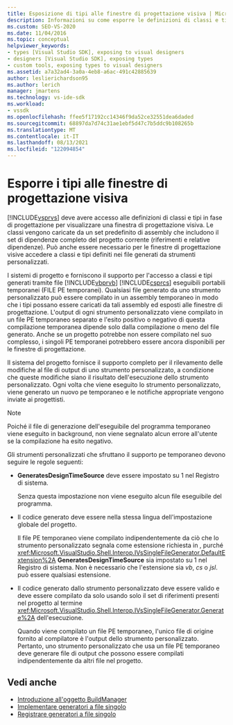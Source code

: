 ```yaml
---
title: Esposizione di tipi alle finestre di progettazione visiva | Microsoft Docs
description: Informazioni su come esporre le definizioni di classi e tipi, incluse quelle negli strumenti personalizzati, in modo Visual Studio renderle disponibili alle finestre di progettazione visiva.
ms.custom: SEO-VS-2020
ms.date: 11/04/2016
ms.topic: conceptual
helpviewer_keywords:
- types [Visual Studio SDK], exposing to visual designers
- designers [Visual Studio SDK], exposing types
- custom tools, exposing types to visual designers
ms.assetid: a7a32ad4-3a0a-4eb8-a6ac-491c42885639
author: leslierichardson95
ms.author: lerich
manager: jmartens
ms.technology: vs-ide-sdk
ms.workload:
- vssdk
ms.openlocfilehash: ffee5f17192cc14346f9da52ce32551dea6daded
ms.sourcegitcommit: 68897da7d74c31ae1ebf5d47c7b5ddc9b108265b
ms.translationtype: MT
ms.contentlocale: it-IT
ms.lasthandoff: 08/13/2021
ms.locfileid: "122094854"
---
```

# <a name="expose-types-to-visual-designers"></a>Esporre i tipi alle finestre di progettazione visiva
[!INCLUDE[vsprvs](../../code-quality/includes/vsprvs_md.md)] deve avere accesso alle definizioni di classi e tipi in fase di progettazione per visualizzare una finestra di progettazione visiva. Le classi vengono caricate da un set predefinito di assembly che includono il set di dipendenze completo del progetto corrente (riferimenti e relative dipendenze). Può anche essere necessario per le finestre di progettazione visive accedere a classi e tipi definiti nei file generati da strumenti personalizzati.

 I sistemi di progetto e forniscono il supporto per l'accesso a classi e tipi generati tramite file [!INCLUDE[vbprvb](../../code-quality/includes/vbprvb_md.md)] [!INCLUDE[csprcs](../../data-tools/includes/csprcs_md.md)] eseguibili portabili temporanei (FILE PE temporanei). Qualsiasi file generato da uno strumento personalizzato può essere compilato in un assembly temporaneo in modo che i tipi possano essere caricati da tali assembly ed esposti alle finestre di progettazione. L'output di ogni strumento personalizzato viene compilato in un file PE temporaneo separato e l'esito positivo o negativo di questa compilazione temporanea dipende solo dalla compilazione o meno del file generato. Anche se un progetto potrebbe non essere compilato nel suo complesso, i singoli PE temporanei potrebbero essere ancora disponibili per le finestre di progettazione.

 Il sistema del progetto fornisce il supporto completo per il rilevamento delle modifiche al file di output di uno strumento personalizzato, a condizione che queste modifiche siano il risultato dell'esecuzione dello strumento personalizzato. Ogni volta che viene eseguito lo strumento personalizzato, viene generato un nuovo pe temporaneo e le notifiche appropriate vengono inviate ai progettisti.

> [!NOTE]
> Poiché il file di generazione dell'eseguibile del programma temporaneo viene eseguito in background, non viene segnalato alcun errore all'utente se la compilazione ha esito negativo.

 Gli strumenti personalizzati che sfruttano il supporto pe temporaneo devono seguire le regole seguenti:

- **GeneratesDesignTimeSource** deve essere impostato su 1 nel Registro di sistema.

     Senza questa impostazione non viene eseguito alcun file eseguibile del programma.

- Il codice generato deve essere nella stessa lingua dell'impostazione globale del progetto.

     Il file PE temporaneo viene compilato indipendentemente da ciò che lo strumento personalizzato segnala come estensione richiesta in , purché <xref:Microsoft.VisualStudio.Shell.Interop.IVsSingleFileGenerator.DefaultExtension%2A> **GeneratesDesignTimeSource** sia impostato su 1 nel Registro di sistema. Non è necessario che l'estensione sia *vb*, *cs* o *jsl*. può essere qualsiasi estensione.

- Il codice generato dallo strumento personalizzato deve essere valido e deve essere compilato da solo usando solo il set di riferimenti presenti nel progetto al termine <xref:Microsoft.VisualStudio.Shell.Interop.IVsSingleFileGenerator.Generate%2A> dell'esecuzione.

     Quando viene compilato un file PE temporaneo, l'unico file di origine fornito al compilatore è l'output dello strumento personalizzato. Pertanto, uno strumento personalizzato che usa un file PE temporaneo deve generare file di output che possono essere compilati indipendentemente da altri file nel progetto.

## <a name="see-also"></a>Vedi anche
- [Introduzione all'oggetto BuildManager](/previous-versions/8f9kffa8(v=vs.140))
- [Implementare generatori a file singolo](../../extensibility/internals/implementing-single-file-generators.md)
- [Registrare generatori a file singolo](../../extensibility/internals/registering-single-file-generators.md)